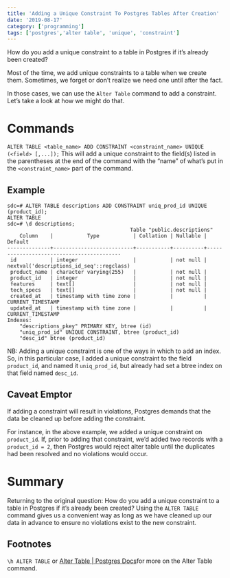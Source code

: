 ```yaml
---
title: 'Adding a Unique Constraint To Postgres Tables After Creation'
date: '2019-08-17'
category: ['programming']
tags: ['postgres','alter table', 'unique', 'constraint']
---
```


How do you add a unique constraint to a table in Postgres if it’s already been created?

Most of the time, we add unique constraints to a table when we create them. Sometimes, we forget or don’t realize we need one until after the fact.

In those cases, we can use the `Alter Table` command to add a constraint. Let’s take a look at how we might do that.

# Commands
`ALTER TABLE <table_name> ADD CONSTRAINT <constraint_name> UNIQUE (<field> [,...]);`
This will add a unique constraint to the field(s) listed in the parentheses at the end of the command with the “name” of what’s put in the `<constraint_name>` part of the command.

## Example
```psql
sdc=# ALTER TABLE descriptions ADD CONSTRAINT uniq_prod_id UNIQUE (product_id);
ALTER TABLE
sdc=# \d descriptions;
                                        Table "public.descriptions"
    Column    |           Type           | Collation | Nullable |                 Default
--------------+--------------------------+-----------+----------+------------------------------------------
 id           | integer                  |           | not null | nextval('descriptions_id_seq'::regclass)
 product_name | character varying(255)   |           | not null |
 product_id   | integer                  |           | not null |
 features     | text[]                   |           | not null |
 tech_specs   | text[]                   |           | not null |
 created_at   | timestamp with time zone |           |          | CURRENT_TIMESTAMP
 updated_at   | timestamp with time zone |           |          | CURRENT_TIMESTAMP
Indexes:
    "descriptions_pkey" PRIMARY KEY, btree (id)
    "uniq_prod_id" UNIQUE CONSTRAINT, btree (product_id)
    "desc_id" btree (product_id)
```
NB: Adding a unique constraint is one of the ways in which to add an index. So, in this particular case, I added a unique constraint to the field `product_id`, and named it `uniq_prod_id`, but already had set a btree index on that field named `desc_id`.

## Caveat Emptor
If adding a constraint will result in violations, Postgres demands that the data be cleaned up before adding the constraint.

For instance, in the above example, we added a unique constraint on `product_id`. If, prior to adding that constraint, we’d added two records with a `product_id = 2`, then Postgres would reject alter table until the duplicates had been resolved and no violations would occur.

# Summary
Returning to the original question: How do you add a unique constraint to a table in Postgres if it’s already been created? Using the `ALTER TABLE` command gives us a convenient way as long as we have cleaned up our data in advance to ensure no violations exist to the new constraint.

## Footnotes
`\h ALTER TABLE` or [Alter Table | Postgres Docs](http://www.postgresql.org/docs/current/static/ddl-alter.html#AEN2303)for more on the Alter Table command.


